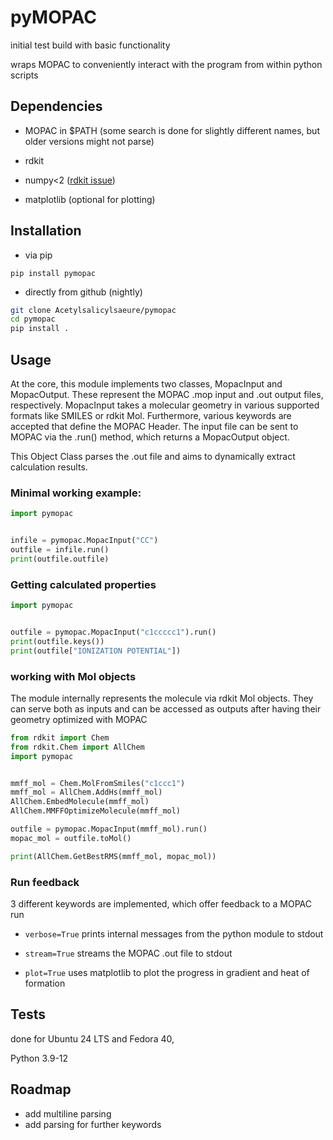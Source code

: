 # pyMOPAC

initial test build with basic functionality

wraps MOPAC to conveniently interact with the program from within python scripts

## Dependencies
+ MOPAC in $PATH (some search is done for slightly different names, but older versions might not parse)
+ rdkit

+ numpy<2 ([rdkit issue](https://github.com/rdkit/rdkit/issues/7477))

+ matplotlib (optional for plotting)

## Installation

+ via pip

`pip install pymopac`

+ directly from github (nightly)
```bash
git clone Acetylsalicylsaeure/pymopac
cd pymopac
pip install .
```

## Usage

At the core, this module implements two classes, MopacInput and MopacOutput. These represent the MOPAC .mop input and .out output files, respectively. MopacInput takes a molecular geometry in various supported formats like SMILES or rdkit Mol. Furthermore, various keywords are accepted that define the MOPAC Header. The input file can be sent to MOPAC via the .run() method, which returns a MopacOutput object.

This Object Class parses the .out file and aims to dynamically extract calculation results.

### Minimal working example:
```python
import pymopac


infile = pymopac.MopacInput("CC")
outfile = infile.run()
print(outfile.outfile)
```

### Getting calculated properties
```python
import pymopac


outfile = pymopac.MopacInput("c1ccccc1").run()
print(outfile.keys())
print(outfile["IONIZATION POTENTIAL"])
```

### working with Mol objects
The module internally represents the molecule via rdkit Mol objects. They can serve both as inputs and can be accessed as outputs after having their geometry optimized with MOPAC
```python
from rdkit import Chem
from rdkit.Chem import AllChem
import pymopac


mmff_mol = Chem.MolFromSmiles("c1ccc1")
mmff_mol = AllChem.AddHs(mmff_mol)
AllChem.EmbedMolecule(mmff_mol)
AllChem.MMFFOptimizeMolecule(mmff_mol)

outfile = pymopac.MopacInput(mmff_mol).run()
mopac_mol = outfile.toMol()

print(AllChem.GetBestRMS(mmff_mol, mopac_mol))
```

### Run feedback
3 different keywords are implemented, which offer feedback to a MOPAC run

+ `verbose=True`
    prints internal messages from the python module to stdout

+ `stream=True`
    streams the MOPAC .out file to stdout

+ `plot=True`
    uses matplotlib to plot the progress in gradient and heat of formation

## Tests

done for Ubuntu 24 LTS and Fedora 40,

Python 3.9-12

## Roadmap
+ add multiline parsing
+ add parsing for further keywords
